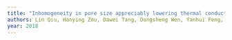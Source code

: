 ```yaml
---
title: "Inhomogeneity in pore size appreciably lowering thermal conductivity for porous thermal insulators"
authors: Lin Qiu, Hanying Zou, Dawei Tang, Dongsheng Wen, Yanhui Feng, Xinxin Zhang
year: 2018
---
```


